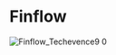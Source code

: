# Finflow
![Finflow_Techevence9 0](https://github.com/arijit-m/Finflow_ElectronicsClubIITG/assets/117001774/f072efbe-71b0-4d86-a277-20d7deaa0b5b)
